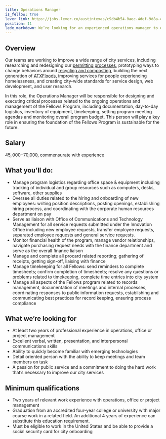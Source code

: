 ```yaml
---
title: Operations Manager
is_fellow: true
lever_link: https://jobs.lever.co/austintexas/c9db4b54-0aec-4def-9d8a-c07bbab465b7/apply
position: 11
lede_markdown: We’re looking for an experienced operations manager to oversee day-to-day processes, events, and activities for the City of Austin’s Design, Technology, & Innovation Fellows Program.
---
```

## Overview
Our teams are working to improve a wide range of city services, including researching and redesigning our [permitting processes](http://www.austintexas.gov/department/development-services), prototyping ways to change behaviors around [recycling and composting](http://www.austintexas.gov/department/austin-resource-recovery), building the next generation of [ATXFloods](https://www.atxfloods.com), improving services for people experiencing homelessness, and creating city-wide standards for service design, web development, and user research.

In this role, the Operations Manager will be responsible for designing and executing critical processes related to the ongoing operations and management of the Fellows Program, including documentation, day-to-day logistics, inventory of equipment, timekeeping, setting program meeting agendas and monitoring overall program budget. This person will play a key role in ensuring the foundation of the Fellows Program is sustainable for the future. 
## Salary

$45,000-$70,000, commensurate with experience

## What you’ll do:

*   Manage program logistics regarding office space & equipment including tracking of individual and group resources such as computers, desks, software, other supplies
*   Oversee all duties related to the hiring and onboarding of new employees: writing position descriptions, posting openings, establishing hiring process, and coordinating with the corporate human resources department on pay
*   Serve as liaison with Office of Communications and Technology Management for all service requests submitted under the Innovation Office including new employee requests, transfer employee requests, separated employee requests and general service requests. 
*   Monitor financial health of the program, manage vendor relationships, navigate purchasing request needs with the finance department and serve as the overall finance liaison
*   Manage and complete all procard related reporting; gathering of receipts, getting sign-off, liaising with finance
*   Manage timekeeping for all Fellows: send reminders to complete timesheets; confirm completion of timesheets; resolve any questions or problems related to timekeeping, complete time entries into city system
*   Manage all aspects of the Fellows program related to records management, documentation of meetings and internal processes, coordinating responses to public information requests, establishing and communicating best practices for record keeping, ensuring process compliance

## What we’re looking for

*   At least two years of professional experience in operations, office or project management
*   Excellent verbal, written, presentation, and interpersonal communications skills
*   Ability to quickly become familiar with emerging technologies
*   Detail oriented person with the ability to keep meetings and team members on task
*   A passion for public service and a commitment to doing the hard work that’s necessary to improve our city services

## Minimum qualifications

*   Two years of relevant work experience with operations, office or project management
*   Graduation from an accredited four-year college or university with major course work in a related field. An additional 4 years of experience can substitute this education requirement.
*   Must be eligible to work in the United States and be able to provide a social security card for city onboarding
